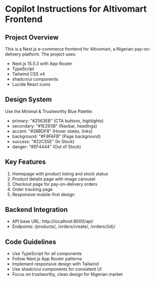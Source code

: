# Copilot Instructions for Altivomart Frontend

<!-- Use this file to provide workspace-specific custom instructions to Copilot. For more details, visit https://code.visualstudio.com/docs/copilot/copilot-customization#_use-a-githubcopilotinstructionsmd-file -->

## Project Overview
This is a Next.js e-commerce frontend for Altivomart, a Nigerian pay-on-delivery platform. The project uses:
- Next.js 15.5.3 with App Router
- TypeScript
- Tailwind CSS v4
- shadcn/ui components
- Lucide React icons

## Design System
Use the Minimal & Trustworthy Blue Palette:
- primary: "#2563EB" (CTA buttons, highlights)
- secondary: "#1E293B" (Navbar, headings)
- accent: "#38BDF8" (Hover states, links)
- background: "#F9FAFB" (Page background)
- success: "#22C55E" (In Stock)
- danger: "#EF4444" (Out of Stock)

## Key Features
1. Homepage with product listing and stock status
2. Product details page with image carousel
3. Checkout page for pay-on-delivery orders
4. Order tracking page
5. Responsive mobile-first design

## Backend Integration
- API base URL: http://localhost:8000/api/
- Endpoints: /products/, /orders/create/, /orders/{id}/

## Code Guidelines
- Use TypeScript for all components
- Follow Next.js App Router patterns
- Implement responsive design with Tailwind
- Use shadcn/ui components for consistent UI
- Focus on trustworthy, clean design for Nigerian market
